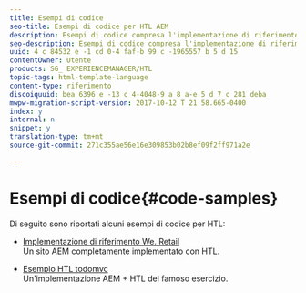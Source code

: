 ```yaml
---
title: Esempi di codice
seo-title: Esempi di codice per HTL AEM
description: Esempi di codice compresa l'implementazione di riferimento We. Retail
seo-description: Esempi di codice compresa l'implementazione di riferimento We. Retail
uuid: 4 c 84532 e -1 cd 0-4 faf-b 99 c -1965557 b 5 d 15
contentOwner: Utente
products: SG_ EXPERIENCEMANAGER/HTL
topic-tags: html-template-language
content-type: riferimento
discoiquuid: bea 6396 e -13 c 4-4048-9 a 8 a-e 5 d 7 c 281 deba
mwpw-migration-script-version: 2017-10-12 T 21 58.665-0400
index: y
internal: n
snippet: y
translation-type: tm+mt
source-git-commit: 271c355ae56e16e309853b02b8ef09f2ff971a2e

---
```



# Esempi di codice{#code-samples}

Di seguito sono riportati alcuni esempi di codice per HTL:

* [Implementazione di riferimento We. Retail](https://helpx.adobe.com/experience-manager/6-4/sites/developing/using/we-retail.html)\
   Un sito AEM completamente implementato con HTL.

* [Esempio HTL todomvc](https://github.com/Adobe-Marketing-Cloud/aem-sightly-sample-todomvc)\
   Un'implementazione AEM + HTL del famoso esercizio.

